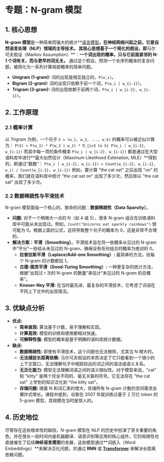 # 专题：N-gram 模型
## 1. 核心思想
**N-gram 模型**是一种简单而强大的统计**[语言模型](./Lecture1-Language-Models.md)**，在神经网络兴起之前，它是自然语言处理（NLP）领域的主导技术。
其核心思想基于一个简化的假设，即**马尔可夫假设（Markov Assumption）**：**一个词出现的概率，只与它前面紧邻的 N-1 个词有关，而与更早的词无关。**
通过这个假设，预测一个长序列概率的复杂问题，被简化为一系列计算局部概率的简单问题。
*   **Unigram (1-gram):** 词的出现是相互独立的，`P(w_i)`。
*   **Bigram (2-gram):** 词的出现只依赖于前一个词，`P(w_i | w_{i-1})`。
*   **Trigram (3-gram):** 词的出现依赖于前两个词，`P(w_i | w_{i-2}, w_{i-1})`。
## 2. 工作原理
### 2.1 概率计算
以 Trigram 为例，一个句子 `S = (w_1, w_2, ..., w_k)` 的概率可以被近似计算为：
`P(S) ≈ P(w_1) * P(w_2 | w_1) * Π_{i=3 to k} P(w_i | w_{i-2}, w_{i-1})`
而其中每一项的条件概率 `P(w_i | w_{i-2}, w_{i-1})` 都是通过在大型语料库中进行**最大似然估计（Maximum Likelihood Estimation, MLE）**得到的，即通过“数数”：
`P(w_i | w_{i-2}, w_{i-1}) = Count(w_{i-2}, w_{i-1}, w_i) / Count(w_{i-2}, w_{i-1})`
例如，要计算 "the cat sat" 之后出现 "on" 的概率，我们就在语料库中统计 "the cat sat on" 出现了多少次，然后除以 "the cat sat" 出现了多少次。
### 2.2 数据稀疏性与平滑技术
N-gram 模型面临一个核心的、致命的问题：**数据稀疏性（Data Sparsity）**。
*   **问题:** 对于一个稍微大一点的 N（如 4 或 5），很多 N-gram 组合在训练语料库中可能从未出现过。例如，`Count("Unicorns eat sparkly rainbows")` 很可能为 0。根据上面的公式，这将导致整个句子的概率为 0，这是非常不合理的。
*   **解决方案：平滑（Smoothing）**。平滑技术旨在将一些概率从见过的 N-gram 中“平分”一些给从未见过的 N-gram，确保没有任何组合的概率为绝对的 0。
    *   **拉普拉斯平滑（Laplace/Add-one Smoothing）:** 最简单的方法，给每个 N-gram 的计数都加 1。
    *   **古德-图灵平滑（Good-Turing Smoothing）:** 一种更复杂的统计方法，根据“出现过 r 次的 N-gram 的数量”来估计“未见过的 N-gram 的总概率”。
    *   **Kneser-Ney 平滑:** 在当时最先进、最复杂的平滑技术，它考虑了词语在不同上下文中的出现情况。
## 3. 优缺点分析
*   **优点:**
    *   **简单直观:** 算法基于计数，易于理解和实现。
    *   **计算高效:** 模型的训练和使用都相对快速。
    *   **可解释性强:** 模型的概率是基于明确的语料库统计数据。
*   **缺点:**
    *   **数据稀疏性:** 即使有平滑技术，这个问题也无法根除，尤其当 N 增大时。
    *   **无法捕捉长距离依赖:** 马尔可夫假设的本质决定了它只能看到一个很小的上下文窗口，无法理解句子中相距较远的词之间的语法或语义关系。
    *   **无泛化能力:** 模型无法理解词语之间的语义相似性。对于模型来说，"cat" 和 "kitty" 是两个完全不同的、毫无关联的符号。它无法将在 "the cat sat" 上学到的知识泛化到 "the kitty sat"。
    *   **存储问题:** 随着 N 和词汇表的增大，存储所有 N-gram 计数的空间需求会爆炸式增长。课程中提到，谷歌在 2007 年就训练过基于 2 万亿 token 的 5-gram 模型，其规模在当时是惊人的。
## 4. 历史地位
尽管存在这些根本性的缺陷，N-gram 模型在 NLP 的历史中扮演了至关重要的角色，并在很长一段时间内是机器翻译、语音识别等应用的核心组件。它的局限性也直接催生了后续**神经语言模型**的发展，这些模型通过**词嵌入（Word Embeddings）**来解决泛化问题，并通过 **RNN** 或 **[Transformer](./Lecture1-Transformer.md)** 来解决长距离依赖问题。